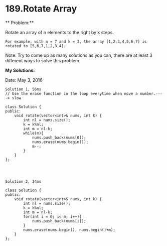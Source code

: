 # 189.Rotate Array

** Problem:**

Rotate an array of n elements to the right by k steps.

    For example, with n = 7 and k = 3, the array [1,2,3,4,5,6,7] is rotated to [5,6,7,1,2,3,4].

Note:
Try to come up as many solutions as you can, there are at least 3 different ways to solve this problem.


**My Solutions:**

Date: May 3, 2016

    Solution 1, 56ms
    // Use the erase function in the loop everytime when move a number.----> slow

    class Solution {
    public:
        void rotate(vector<int>& nums, int k) {
            int nl = nums.size();
            k = k%nl;
            int m = nl-k;
            while(m){
                nums.push_back(nums[0]);
                nums.erase(nums.begin());
                m--;
            }
        }
    };
    
    
    
    
    Solution 2, 24ms
    
    class Solution {
    public:
        void rotate(vector<int>& nums, int k) {
            int nl = nums.size();
            k = k%nl;
            int m = nl-k;
            for(int i = 0; i< m; i++){
                nums.push_back(nums[i]);
            }
            nums.erase(nums.begin(), nums.begin()+m);
        }
    };
    

